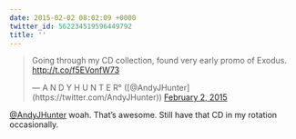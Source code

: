 ```yaml
---
date: 2015-02-02 08:02:09 +0000
twitter_id: 562234519596449792
title: ''
---
```


<blockquote class="twitter-tweet"><p lang="en" dir="ltr">Going through my CD collection, found very early promo of Exodus. <a href="http://t.co/f5EVonfW73">http://t.co/f5EVonfW73</a></p>&mdash; A N D Y H U N T E R° ([@AndyJHunter](https://twitter.com/AndyJHunter)) <a href="https://twitter.com/AndyJHunter/status/562197301763248128?ref_src=twsrc%5Etfw">February 2, 2015</a></blockquote>
<script async src="https://platform.twitter.com/widgets.js" charset="utf-8"></script>

[@AndyJHunter](https://twitter.com/AndyJHunter) woah. That’s awesome. Still have that CD in my rotation occasionally.

